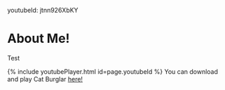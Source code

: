 youtubeId: jtnn926XbKY

<h1> About Me! </h1>
<p> Test </p>


{% include youtubePlayer.html id=page.youtubeId %}
You can download and play Cat Burglar [here!](https://github.com/stevencoombe/Game-Dev-Sim/releases "Cat Burglar")

